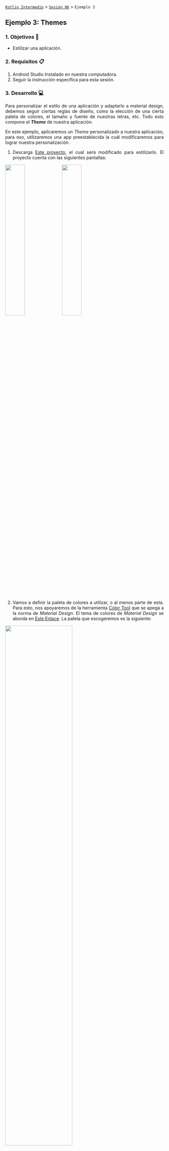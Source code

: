[`Kotlin Intermedio`](../../Readme.md) > [`Sesión 06`](../Readme.md) > `Ejemplo 3`

## Ejemplo 3: Themes

<div style="text-align: justify;">

### 1. Objetivos :dart:

- Estilizar una aplicación.

### 2. Requisitos :clipboard:

1. Android Studio Instalado en nuestra computadora.
2. Seguir la instrucción específica para esta sesión.

### 3. Desarrollo :computer:

Para personalizar el estilo de una aplicación y adaptarlo a material design, debemos seguir ciertas reglas de diseño, como la elección de una cierta paleta de colores, el tamaño y fuente de nuestras letras, etc. Todo esto compone el ___Theme___ de nuestra aplicación.

En este ejemplo, aplicaremos un _Theme_ personalizado a nuestra aplicación, para eso, utilizaremos una app preestablecida la cuál modificaremos para lograr nuestra personalización. 

1. Descarga [Este proyecto](Themes), el cual será modificado para estilizarlo. El proyecto cuenta con las siguientes pantallas:

<img src="images/1.png" width="35%">

<img src="images/2.png" width="35%">

2. Vamos a definir la paleta de colores a utilizar, o al menos parte de esta. Para esto, nos apoyaremos de la herramienta [Color Tool](https://material.io/resources/color/#!/?view.left=0&view.right=0) que se apega a la norma de _Material Design_. El tema de colores de _Material Design_ se aborda en [Este Enlace](https://material.io/design/color/applying-color-to-ui.html#usage). La paleta que escogeremos es la siguiente:


<img src="images/3.png" width="65%">

La página de _Color Tool_ ya viene configurada en [Este enlace]https://material.io/resources/color/#!/?view.left=0&view.right=0&secondary.color=FF1744&primary.color=212121

El sitio web muestra una serie de implementaciones de la paleta de colores en los elementos de la UI. Nos basaremos en las siguientes sugerencias:

<img src="images/6.png" width="35%"> <img src="images/7.png" width="35%">


Para exportar la paleta de colores desde el sitio al archivo _colors.xml_, daremos click a _export > android_. El archivo contendrá el siguiente código:

```xml
<resources>
  <color name="primaryColor">#212121</color>
  <color name="primaryLightColor">#484848</color>
  <color name="primaryDarkColor">#000000</color>
  <color name="secondaryColor">#ff1744</color>
  <color name="secondaryLightColor">#ff616f</color>
  <color name="secondaryDarkColor">#c4001d</color>
  <color name="primaryTextColor">#ffffff</color>
  <color name="secondaryTextColor">#000000</color>
</resources>
```

Ahora, hay qué reemplazar los viejos colores por los nuevos. En el ___AppTheme___ de _styles.xml_ reemplazamos:

* _colorPrimary_ por ___primaryColor___.
* _colorPrimaryDark_ por ___primaryDarkColor___.
* _colorAccent_ por ___secondaryColor___.
* _texColorPrimary_ por ___primaryTextColor___.

Definiremos también un color para los íconos del _App Bar_, que será de color blanco, cambiaremos el ___primaryTextColor___ a negro y el ___secondaryTextColor___ a blanco (_colors.xml_):

```xml
<color name="tabBarIconColor">#ffffff</color>
<color name="primaryTextColor">#000000</color>
<color name="secondaryTextColor">#ffffff</color>
```

y lo utilizaremos dentro de nuestro menú hamburguesa _menu.xml_

```xml
<vector xmlns:android="http://schemas.android.com/apk/res/android"
    ...
    android:tint="@color/tabBarIconColor"
```

Las pantallas deben verse de la siguiente manera:

<img src="images/4.png" width="35%">

<img src="images/5.png" width="35%">

3. Ahora, vamos a estilizar la pantalla de _login_. Según la guía de _Components_ de _Material Design_, tenemos dos estilos de _Text Fields_:

<img src="images/textfields.gif" width="60%">

Utilizaremos el tipo _outlined_ para este caso, lo cual lo lograremos heredando de la clase _OutlinedBox_ de _MaterialComponents_. Para obtener atributos del _App Theme_, utilizamos la referencia ___?attr/<nombre_atributo>___, y lo utilizaremos en este caso, para que cuando cambiemos el tema de la app, cambien también en los estilos para nuestros componentes.

```xml
    <style name="Bedu.TextInputLayout" parent="Widget.MaterialComponents.TextInputLayout.OutlinedBox">
        <item name="hintTextAppearance">@style/Bedu.HintText</item>
        <item name="hintTextColor">?attr/colorAccent</item>
        <item name="android:textColorHint">?attr/colorPrimaryDark</item>
        <item name="android:paddingBottom">8dp</item>
        <item name="boxStrokeColor">?attr/colorAccent</item>
    </style>
```
el atributo _hintTextAppearance_ hace referencia al estilo ___Bedu.HintText___, que define el tamaño, color, etc. del _hint_ cuando no está como _label_.Le daremos una apariencia de Subtítulo (probar con distintos) y sobreescribiremos el color al color de texto primario.

```xml
<style name="Bedu.HintText" parent="TextAppearance.MaterialComponents.Subtitle2">
	<item name="android:textColor">?android:attr/textColorPrimary</item>
</style>
```

E implementamos en los ___TextInputLayout___.

```xml
     <com.google.android.material.textfield.TextInputLayout
        android:id="@+id/layout_text_user"
        style="@style/Bedu.TextInputLayout"
	..
	/>
     <com.google.android.material.textfield.TextInputLayout
        android:id="@+id/layout_text_pass"
        style="@style/Bedu.TextInputLayout"
	..
	/>
```

Supongamos que pueden existir en toda la app algunos ___TextInputs___ con tamaños y márgenes diferentes, podemos definir un estilo _parent_ y en los heredados, describir dichas dimensiones:

```xml
 <style name="Bedu.TextInputLayout.Login" parent="Bedu.TextInputLayout">
        <item name="android:layout_width">0dp</item>
        <item name="android:layout_height">wrap_content</item>
        <item name="android:layout_marginStart">24dp</item>
        <item name="android:layout_marginEnd">24dp</item>
        <item name="android:layout_marginTop">8dp</item>
        <item name="android:layout_marginBottom">8dp</item>
    </style>
```

Con esto, en nuestro ___TextInputLayout___ ya no sería necesario agregar estos atributos:

```xml
 <com.google.android.material.textfield.TextInputLayout
        android:id="@+id/layout_text_user"
        style="@style/Bedu.TextInputLayout.Login"
        android:hint="@string/hint_username"
        app:layout_constraintBottom_toTopOf="@+id/text_password"
        app:layout_constraintEnd_toEndOf="parent"
        app:layout_constraintStart_toStartOf="parent"
        app:layout_constraintHorizontal_bias="0.5"
        app:layout_constraintTop_toBottomOf="@+id/bedu"
        app:layout_constraintVertical_bias="0.35000002"
        app:layout_constraintVertical_chainStyle="packed">
	 ...
    </com.google.android.material.textfield.TextInputLayout>
```

Por último, estilizaremos el botón:

```xml
<style name="Bedu.Button" parent="Widget.MaterialComponents.Button">
	<item name="android:textColor">?android:attr/textColorPrimary</item>
        <item name="backgroundTint">?attr/colorAccent</item>
    </style>
```

La pantalla de Login debe quedar de la siguiente forma: 

<img src="images/login.gif" width="35%">


4. Ahora vamos a darle estilo al menú principal. Con los cambios que hemos realizado hata el momento, tenemos lo siguiente:

<img src="images/8.png" width="35%">

Comenzamos por personalizar nuestro _Toolbar_, para esto, definiremos tres estilos diferentes: 

- El primero para que el título sea de color blanco (El _Theme_ está basado en _Theme.MaterialComponents.Light_ y espera que tu barra tenga un fondo claro con letras oscuras). 
- El segundo, para la apariencia del título del App Bar.
- El último, para el resto de configuración de estilo del _Toolbar_.

```xml
   <style name="Toolbar.Theme" parent="AppTheme">
        <item name="android:textColorPrimary">?android:attr/textColorSecondary</item>
    </style>

    <style name="Toolbar" parent="TextAppearance.MaterialComponents.Headline1">
        <item name="android:textSize">16sp</item>
    </style>

    <style name="Widget.Toolbar" parent="Widget.AppCompat.Toolbar">
        <item name="android:background">?attr/colorPrimary</item>
        <item name="android:theme">@style/Toolbar.Theme</item>
        <item name="popupTheme">@style/ThemeOverlay.AppCompat.Light</item>
        <item name="titleTextAppearance">@style/Toolbar</item>
    </style>
```

Relacionamos nuestro estilo _Widget.Toolbar_ al _Toolbar_en nuestro _fragment_main.xml_

```xml
<androidx.appcompat.widget.Toolbar
                android:id="@+id/app_bar"
		...
                style="@style/Widget.Toolbar"
```

Ahora, vamos a estilizar cada item de nuestros productos. Agregaremos elevación a los _Cardviews_ en _item_contact.xml_.

```xml
<com.google.android.material.card.MaterialCardView
    ...
    app:cardElevation="2dp">
</com.google.android.material.card.MaterialCardView>
```

Debido a que el color de fondo de nuestras imágenes son blacnas, crearemos un separador entre estas dos:

```xml
<com.google.android.material.card.MaterialCardView
	...
    app:cardElevation="2dp">
    <LinearLayout
       ...>
        <ImageView
            android:id="@+id/imgProduct"
            .../>
<View
    android:layout_width="match_parent"
    android:layout_height="0.4dp"
    android:layout_marginHorizontal="8dp"
    android:layout_marginTop="8dp"
    android:background="@color/primaryLightColor"/>
...
```

Nuestra pantalla debe quedar de la siguiente forma:

<img src="images/9.png" width="35%">


5. La app está lista, pero qué pasa si quisiéramos tener una versión alterna de nuestro _AppTheme_? crearemos uno nuevo:

```xml
    <style name="AppTheme.RedBlue" parent="Theme.MaterialComponents.Light.NoActionBar">\
        <!-- utilizado para el app bar y otros elementos UI primario -->
        <item name="colorPrimary">@color/redBluePrimaryColor</item>
        <!-- utilizado para el status bar, etc. -->
        <item name="colorPrimaryDark">@color/redBluePrimaryDarkColor</item>
        <!-- utilizado por defecto par acentuar en checkboxes inputs, switch, etc. -->
        <item name="colorAccent">@color/redBlueSecondaryColor</item>
        <item name="android:textColorPrimary">@color/redBluePrimaryTextColor</item>
        <item name="android:textColorSecondary">@color/redBlueSecondaryTextColor</item>
    </style>
```

El Theme del _Toolbar_ lo utiliza, por lo que lo utilizaremos en su atributo _parent_.

```xml
    <style name="Toolbar.Theme" parent="AppTheme.RedBlue">	
```

Ahora resta únicamente definirlo como el _Theme_ de la aplicación, para esto abriremos el ___AndroidManifest.xml___ y en ___application___ hallaremos el atributo ___android:theme___, donde colocaremos nuestro _style_.

```xml
    <application
       ...
        android:theme="@style/AppTheme.RedBlue">
        ...
    </application>
```

Corremos una vez más, podremos ver cómo los colores cambiaron exitosamente:

<img src="images/10.png" width="35%"> <img src="images/11.png" width="35%">


[`Anterior`](../Reto-01/Readme.md) | [`Siguiente`](../Reto-02/Readme.md)




</div>
